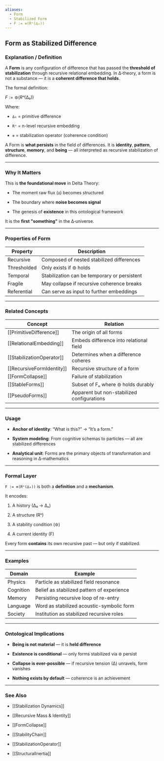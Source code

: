 ```yaml
---
aliases:
  - Form
  - Stabilized Form
  - F := ⊚(Rⁿ(∆₀))
---
```


## Form as Stabilized Difference

### Explanation / Definition

A **Form** is any configuration of difference that has passed the **threshold of stabilization** through recursive relational embedding. In ∆‑theory, a form is not a substance — it is a **coherent difference that holds**.

The formal definition:

$F := ⊚(Rⁿ(∆₀))$

Where:

- `∆₀` = primitive difference
    
- `Rⁿ` = n-level recursive embedding
    
- `⊚` = stabilization operator (coherence condition)
    

A Form is **what persists** in the field of differences. It is **identity**, **pattern**, **structure**, **memory**, and **being** — all interpreted as recursive stabilization of difference.

---

### Why It Matters

This is **the foundational move** in Delta Theory:

- The moment raw flux (`∆`) becomes structured
    
- The boundary where **noise becomes signal**
    
- The genesis of **existence** in this ontological framework
    

It is the **first "something"** in the ∆‑universe.

---

### Properties of Form

|Property|Description|
|---|---|
|Recursive|Composed of nested stabilized differences|
|Thresholded|Only exists if ⊚ holds|
|Temporal|Stabilization can be temporary or persistent|
|Fragile|May collapse if recursive coherence breaks|
|Referential|Can serve as input to further embeddings|

---

### Related Concepts

|Concept|Relation|
|---|---|
|[[PrimitiveDifference]]|The origin of all forms|
|[[RelationalEmbedding]]|Embeds difference into relational field|
|[[StabilizationOperator]]|Determines when a difference coheres|
|[[RecursiveFormIdentity]]|Recursive structure of a form|
|[[FormCollapse]]|Failure of stabilization|
|[[StableForms]]|Subset of Fₙ where ⊚ holds durably|
|[[PseudoForms]]|Apparent but non-stabilized configurations|

---

### Usage

- **Anchor of identity**: “What is this?” → “It’s a form.”
    
- **System modeling**: From cognitive schemas to particles — all are stabilized differences
    
- **Analytical unit**: Forms are the primary objects of transformation and reasoning in ∆‑mathematics
    

---

### Formal Layer

`F := ⊚(Rⁿ(∆₀))` is both a **definition** and a **mechanism**.

It encodes:

1. A history (∆₀ → ∆ₙ)
    
2. A structure (Rⁿ)
    
3. A stability condition (⊚)
    
4. A current identity (F)
    

Every form **contains** its own recursive past — but only if stabilized.

---

### Examples

|Domain|Example|
|---|---|
|Physics|Particle as stabilized field resonance|
|Cognition|Belief as stabilized pattern of experience|
|Memory|Persisting recursive loop of re-entry|
|Language|Word as stabilized acoustic-symbolic form|
|Society|Institution as stabilized recursive roles|

---

### Ontological Implications

- **Being is not material** — it is **held difference**
    
- **Existence is conditional** — only forms stabilized via ⊚ persist
    
- **Collapse is ever-possible** — if recursive tension (∆) unravels, form vanishes
    
- **Nothing exists by default** — coherence is an achievement
    

---

### See Also

- [[Stabilization Dynamics]]
    
- [[Recursive Mass & Identity]]
    
- [[FormCollapse]]
    
- [[StabilityChain]]
    
- [[StabilizationOperator]]
    
- [[StructuralInertia]]

